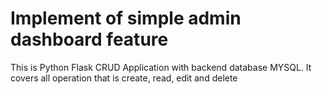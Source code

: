 # Implement of simple admin dashboard feature
This is Python Flask CRUD Application with backend database MYSQL. It covers all operation that is create, read, edit and delete
